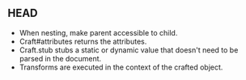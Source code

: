 HEAD
-----------

- When nesting, make parent accessible to child.
- Craft#attributes returns the attributes.
- Craft.stub stubs a static or dynamic value that doesn't need to be parsed in
  the document.
- Transforms are executed in the context of the crafted object.
